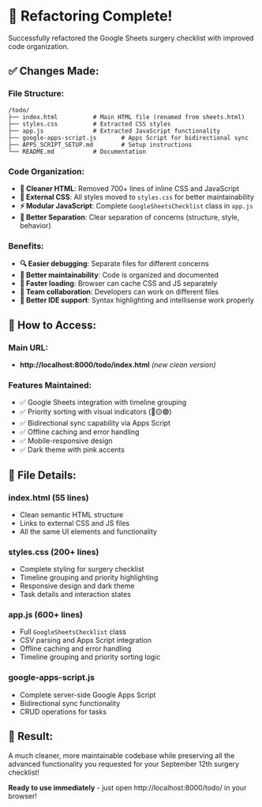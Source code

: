 # 🚀 Refactoring Complete!

Successfully refactored the Google Sheets surgery checklist with improved code organization.

## ✅ **Changes Made:**

### **File Structure:**
```
/todo/
├── index.html          # Main HTML file (renamed from sheets.html)
├── styles.css          # Extracted CSS styles  
├── app.js              # Extracted JavaScript functionality
├── google-apps-script.js       # Apps Script for bidirectional sync
├── APPS_SCRIPT_SETUP.md        # Setup instructions
└── README.md           # Documentation
```

### **Code Organization:**
- **📄 Cleaner HTML**: Removed 700+ lines of inline CSS and JavaScript
- **🎨 External CSS**: All styles moved to `styles.css` for better maintainability
- **⚡ Modular JavaScript**: Complete `GoogleSheetsChecklist` class in `app.js`
- **🔧 Better Separation**: Clear separation of concerns (structure, style, behavior)

### **Benefits:**
- **🔍 Easier debugging**: Separate files for different concerns
- **📝 Better maintainability**: Code is organized and documented
- **🚀 Faster loading**: Browser can cache CSS and JS separately
- **👥 Team collaboration**: Developers can work on different files
- **📱 Better IDE support**: Syntax highlighting and intellisense work properly

## 🎯 **How to Access:**

### **Main URL:** 
- **http://localhost:8000/todo/index.html** *(new clean version)*

### **Features Maintained:**
- ✅ Google Sheets integration with timeline grouping
- ✅ Priority sorting with visual indicators (🔴🟡🟢)
- ✅ Bidirectional sync capability via Apps Script
- ✅ Offline caching and error handling
- ✅ Mobile-responsive design
- ✅ Dark theme with pink accents

## 🔧 **File Details:**

### **index.html** (55 lines)
- Clean semantic HTML structure
- Links to external CSS and JS files
- All the same UI elements and functionality

### **styles.css** (200+ lines)
- Complete styling for surgery checklist
- Timeline grouping and priority highlighting
- Responsive design and dark theme
- Task details and interaction states

### **app.js** (600+ lines)
- Full `GoogleSheetsChecklist` class
- CSV parsing and Apps Script integration
- Offline caching and error handling
- Timeline grouping and priority sorting logic

### **google-apps-script.js**
- Complete server-side Google Apps Script
- Bidirectional sync functionality
- CRUD operations for tasks

## 🎉 **Result:**
A much cleaner, more maintainable codebase while preserving all the advanced functionality you requested for your September 12th surgery checklist!

**Ready to use immediately** - just open http://localhost:8000/todo/ in your browser!
